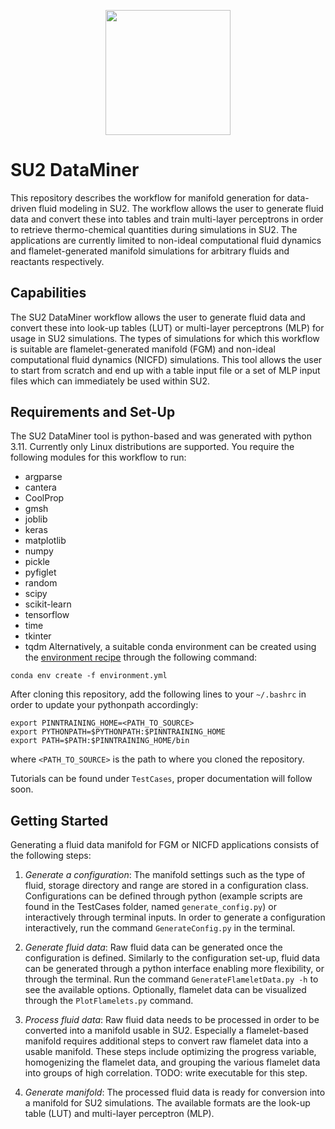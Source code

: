 <p style="margin-bottom:1cm;"> </p>
<p align="center">
        <img src="Documentation/images/SU2DataMiner_logo.png" width="200"/> 
</p>
<p style="margin-bottom:1cm;"> </p
>


# SU2 DataMiner
This repository describes the workflow for manifold generation for data-driven fluid modeling in SU2. The workflow allows the user to generate fluid data and convert these into tables and train multi-layer perceptrons in order to retrieve thermo-chemical quantities during simulations in SU2. The applications are currently limited to non-ideal computational fluid dynamics and flamelet-generated manifold simulations for arbitrary fluids and reactants respectively. 

## Capabilities
The SU2 DataMiner workflow allows the user to generate fluid data and convert these into look-up tables (LUT) or multi-layer perceptrons (MLP) for usage in SU2 simulations. The types of simulations for which this workflow is suitable are flamelet-generated manifold (FGM) and non-ideal computational fluid dynamics (NICFD) simulations. This tool allows the user to start from scratch and end up with a table input file or a set of MLP input files which can immediately be used within SU2. 

## Requirements and Set-Up
The SU2 DataMiner tool is python-based and was generated with python 3.11. Currently only Linux distributions are supported.
You require the following modules for this workflow to run:
- argparse
- cantera
- CoolProp
- gmsh
- joblib
- keras
- matplotlib
- numpy
- pickle
- pyfiglet
- random
- scipy
- scikit-learn
- tensorflow
- time
- tkinter
- tqdm
Alternatively, a suitable conda environment can be created using the [environment recipe](environment.yml) through the following command:
```
conda env create -f environment.yml
```

After cloning this repository, add the following lines to your ```~/.bashrc``` in order to update your pythonpath accordingly:

```
export PINNTRAINING_HOME=<PATH_TO_SOURCE>
export PYTHONPATH=$PYTHONPATH:$PINNTRAINING_HOME
export PATH=$PATH:$PINNTRAINING_HOME/bin
```

where ```<PATH_TO_SOURCE>``` is the path to where you cloned the repository.

Tutorials can be found under ```TestCases```, proper documentation will follow soon.

## Getting Started

Generating a fluid data manifold for FGM or NICFD applications consists of the following steps:

1. *Generate a configuration*: The manifold settings such as the type of fluid, storage directory and range are stored in a configuration class. Configurations can be defined through python (example scripts are found in the TestCases folder, named ```generate_config.py```) or interactively through terminal inputs. In order to generate a configuration interactively, run the command ```GenerateConfig.py``` in the terminal.

2. *Generate fluid data*: Raw fluid data can be generated once the configuration is defined. Similarly to the configuration set-up, fluid data can be generated through a python interface enabling more flexibility, or through the terminal. Run the command ```GenerateFlameletData.py -h``` to see the available options. Optionally, flamelet data can be visualized through the ```PlotFlamelets.py``` command. 

3. *Process fluid data*: Raw fluid data needs to be processed in order to be converted into a manifold usable in SU2. Especially a flamelet-based manifold requires additional steps to convert raw flamelet data into a usable manifold. These steps include optimizing the progress variable, homogenizing the flamelet data, and grouping the various flamelet data into groups of high correlation. TODO: write executable for this step.

4. *Generate manifold*: The processed fluid data is ready for conversion into a manifold for SU2 simulations. The available formats are the look-up table (LUT) and multi-layer perceptron (MLP).

